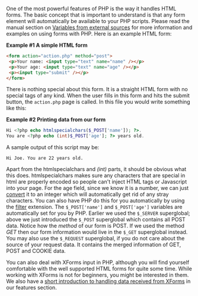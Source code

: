One of the most powerful features of PHP is the way it handles HTML
forms. The basic concept that is important to understand is that any
form element will automatically be available to your PHP scripts. Please
read the manual section on
<a href="/language/variables/external.html" class="link">Variables from external sources</a>
for more information and examples on using forms with PHP. Here is an
example HTML form:

**Example \#1 A simple HTML form**

``` html
<form action="action.php" method="post">
 <p>Your name: <input type="text" name="name" /></p>
 <p>Your age: <input type="text" name="age" /></p>
 <p><input type="submit" /></p>
</form>
```

There is nothing special about this form. It is a straight HTML form
with no special tags of any kind. When the user fills in this form and
hits the submit button, the `action.php` page is called. In this file
you would write something like this:

**Example \#2 Printing data from our form**

``` php
Hi <?php echo htmlspecialchars($_POST['name']); ?>.
You are <?php echo (int)$_POST['age']; ?> years old.
```

A sample output of this script may be:

    Hi Joe. You are 22 years old.

Apart from the <span class="function">htmlspecialchars</span> and
*(int)* parts, it should be obvious what this does. <span
class="function">htmlspecialchars</span> makes sure any characters that
are special in html are properly encoded so people can't inject HTML
tags or Javascript into your page. For the age field, since we know it
is a number, we can just
<a href="/language/types/type-juggling.html#language.types.typecasting" class="link">convert</a>
it to an <span class="type">integer</span> which will automatically get
rid of any stray characters. You can also have PHP do this for you
automatically by using the
<a href="/ref/filter.html" class="link">filter</a> extension. The
`$_POST['name']` and `$_POST['age']` variables are automatically set for
you by PHP. Earlier we used the `$_SERVER` superglobal; above we just
introduced the `$_POST` superglobal which contains all POST data. Notice
how the *method* of our form is POST. If we used the method *GET* then
our form information would live in the `$_GET` superglobal instead. You
may also use the `$_REQUEST` superglobal, if you do not care about the
source of your request data. It contains the merged information of GET,
POST and COOKIE data.

You can also deal with XForms input in PHP, although you will find
yourself comfortable with the well supported HTML forms for quite some
time. While working with XForms is not for beginners, you might be
interested in them. We also have a
<a href="/features/xforms.html" class="link">short introduction to handling data received from XForms</a>
in our features section.
